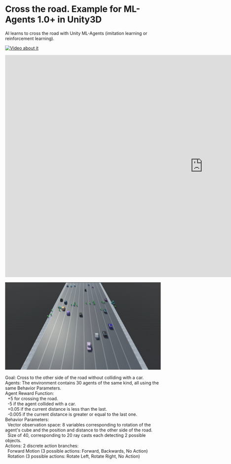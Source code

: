 # Cross the road. Example for ML-Agents 1.0+ in Unity3D
AI learns to cross the road with Unity ML-Agents (imitation learning or reinforcement learning).

<a href="http://www.youtube.com/watch?feature=player_embedded&v=8KsjKezUc8w" target="_blank"><img src="http://img.youtube.com/vi/8KsjKezUc8w/0.jpg" 
alt="Video about it"/></a>

<iframe type="text/html" frameborder="0" width="1280" height="720" src="https://www.youtube.com/embed/8KsjKezUc8w" allowfullscreen></iframe>

![=)](/example.png "Test")

Goal: Cross to the other side of the road without colliding with a car.  
Agents: The environment contains 30 agents of the same kind, all using the same Behavior Parameters.  
Agent Reward Function:  
  &nbsp;&nbsp;+5 for crossing the road.  
  &nbsp;&nbsp;-5 if the agent collided with a car.  
  &nbsp;&nbsp;+0.05 if the current distance is less than the last.  
  &nbsp;&nbsp;-0.005 if the current distance is greater or equal to the last one.  
 Behavior Parameters:  
  &nbsp;&nbsp;Vector observation space: 8 variables corresponding to rotation of the agent's cube and the position and distance to the other side of the road.  
  &nbsp;&nbsp;Size of 40, corresponding to 20 ray casts each detecting 2 possible objects.  
 Actions: 2 discrete action branches:  
  &nbsp;&nbsp;Forward Motion (3 possible actions: Forward, Backwards, No Action)  
  &nbsp;&nbsp;Rotation (3 possible actions: Rotate Left, Rotate Right, No Action)  
 
  
